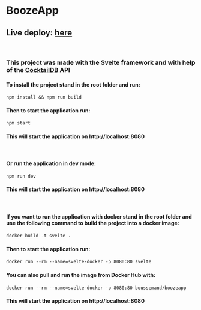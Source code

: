 # BoozeApp
## Live deploy: [here](https://boozeapp.netlify.app/)
<br/>

### This project was made with the Svelte framework and with help of the [CocktailDB](https://www.thecocktaildb.com/api.php) API
#### To install the project stand in the root folder and run:
```
npm install && npm run build
```
#### Then to start the application run:
```
npm start
```
#### This will start the application on http://localhost:8080
<br/>

#### Or run the application in dev mode:
```
npm run dev
```
#### This will start the application on http://localhost:8080
<br/>

#### If you want to run the application with docker stand in the root folder and use the following command to build the project into a docker image:
```
docker build -t svelte .
```
#### Then to start the application run:
```
docker run --rm --name=svelte-docker -p 8080:80 svelte
```

#### You can also pull and run the image from Docker Hub with:
```
docker run --rm --name=svelte-docker -p 8080:80 boussemand/boozeapp
```
#### This will start the application on http://localhost:8080
